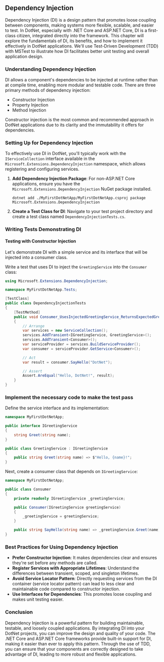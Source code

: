 ## Dependency Injection

Dependency Injection (DI) is a design pattern that promotes loose coupling between components, making systems more flexible, scalable, and easier to test. In DotNet, especially with .NET Core and ASP.NET Core, DI is a first-class citizen, integrated directly into the framework. This chapter will explore the fundamentals of DI, its benefits, and how to implement it effectively in DotNet applications. We'll use Test-Driven Development (TDD) with MSTest to illustrate how DI facilitates better unit testing and overall application design.

### Understanding Dependency Injection

DI allows a component's dependencies to be injected at runtime rather than at compile time, enabling more modular and testable code. There are three primary methods of dependency injection:

- Constructor Injection
- Property Injection
- Method Injection

Constructor injection is the most common and recommended approach in DotNet applications due to its clarity and the immutability it offers for dependencies.

### Setting Up for Dependency Injection

To effectively use DI in DotNet, you'll typically work with the `IServiceCollection` interface available in the `Microsoft.Extensions.DependencyInjection` namespace, which allows registering and configuring services.

1. **Add Dependency Injection Package**: For non-ASP.NET Core applications, ensure you have the `Microsoft.Extensions.DependencyInjection` NuGet package installed.

   ```
   dotnet add ./MyFirstDotNetApp/MyFirstDotNetApp.csproj package Microsoft.Extensions.DependencyInjection
   ```

2. **Create a Test Class for DI**: Navigate to your test project directory and create a test class named `DependencyInjectionTests.cs`.

### Writing Tests Demonstrating DI

#### Testing with Constructor Injection

Let's demonstrate DI with a simple service and its interface that will be injected into a consumer class.

Write a test that uses DI to inject the `GreetingService` into the `Consumer` class:

```csharp
using Microsoft.Extensions.DependencyInjection;

namespace MyFirstDotNetApp.Tests;

[TestClass]
public class DependencyInjectionTests
{
    [TestMethod]
    public void Consumer_UsesInjectedGreetingService_ReturnsExpectedGreeting()
    {
        // Arrange
        var services = new ServiceCollection();
        services.AddTransient<IGreetingService, GreetingService>();
        services.AddTransient<Consumer>();
        var serviceProvider = services.BuildServiceProvider();
        var consumer = serviceProvider.GetService<Consumer>();

        // Act
        var result = consumer.SayHello("DotNet");

        // Assert
        Assert.AreEqual("Hello, DotNet!", result);
    }
}
```

### Implement the necessary code to make the test pass

Define the service interface and its implementation:

```csharp
namespace MyFirstDotNetApp;

public interface IGreetingService
{
    string Greet(string name);
}

public class GreetingService : IGreetingService
{
    public string Greet(string name) => $"Hello, {name}!";
}
```

Next, create a consumer class that depends on `IGreetingService`:

```csharp
namespace MyFirstDotNetApp;

public class Consumer
{
    private readonly IGreetingService _greetingService;

    public Consumer(IGreetingService greetingService)
    {
        _greetingService = greetingService;
    }

    public string SayHello(string name) => _greetingService.Greet(name);
}
```

### Best Practices for Using Dependency Injection

- **Prefer Constructor Injection**: It makes dependencies clear and ensures they're set before any methods are called.
- **Register Services with Appropriate Lifetimes**: Understand the differences between transient, scoped, and singleton lifetimes.
- **Avoid Service Locator Pattern**: Directly requesting services from the DI container (service locator pattern) can lead to less clear and maintainable code compared to constructor injection.
- **Use Interfaces for Dependencies**: This promotes loose coupling and makes unit testing easier.

### Conclusion

Dependency Injection is a powerful pattern for building maintainable, testable, and loosely coupled applications. By integrating DI into your DotNet projects, you can improve the design and quality of your code. The .NET Core and ASP.NET Core frameworks provide built-in support for DI, making it easier than ever to apply this pattern. Through the use of TDD, you can ensure that your components are correctly designed to take advantage of DI, leading to more robust and flexible applications.
